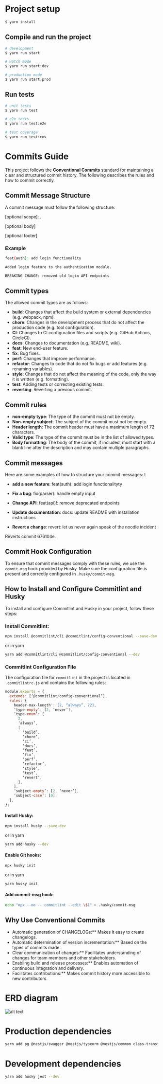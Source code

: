 # Project setup

```bash
$ yarn install
```

## Compile and run the project

```bash
# development
$ yarn run start

# watch mode
$ yarn run start:dev

# production mode
$ yarn run start:prod
```

## Run tests

```bash
# unit tests
$ yarn run test

# e2e tests
$ yarn run test:e2e

# test coverage
$ yarn run test:cov
```

# Commits Guide

This project follows the **Conventional Commits** standard for maintaining a clear and structured commit history. The following describes the rules and how to commit correctly.

## Commit Message Structure

A commit message must follow the following structure:

<type>[optional scope]: <description>.

[optional body]

[optional footer]

### Example

```bash
feat(auth): add login functionality

Added login feature to the authentication module.
```

```bash
BREAKING CHANGE: removed old login API endpoints
```

## Commit types

The allowed commit types are as follows:

- **build**: Changes that affect the build system or external dependencies (e.g. webpack, npm).
- **chore**: Changes in the development process that do not affect the production code (e.g. tool configuration).
- **CI**: Changes to CI configuration files and scripts (e.g. GitHub Actions, CircleCI).
- **docs**: Changes to documentation (e.g. README, wiki).
- **feat**: New end-user feature.
- **fix**: Bug fixes.
- **perf**: Changes that improve performance.
- **refactor**: Changes to code that do not fix bugs or add features (e.g. renaming variables).
- **style**: Changes that do not affect the meaning of the code, only the way it is written (e.g. formatting).
- **test**: Adding tests or correcting existing tests.
- **reverting**: Reverting a previous commit.

## Commit rules

- **non-empty type**: The type of the commit must not be empty.
- **Non-empty subject**: The subject of the commit must not be empty.
- **Header length**: The commit header must have a maximum length of 72 characters.
- **Valid type**: The type of the commit must be in the list of allowed types.
- **Body formatting**: The body of the commit, if included, must start with a blank line after the description and may contain multiple paragraphs.

## Commit messages

Here are some examples of how to structure your commit messages:
t

- **add a new feature**:
  feat(auth): add login functionalityty

- **Fix a bug**:
  fix(parser): handle empty input

- **Change API**:
  feat(api)!: remove deprecated endpoints

- **Update documentation**:
  docs: update README with installation instructions

- **Revert a change**:
  revert: let us never again speak of the noodle incident

Reverts commit 676104e.

## Commit Hook Configuration

To ensure that commit messages comply with these rules, we use the `commit-msg` hook provided by Husky. Make sure the configuration file is present and correctly configured in `.husky/commit-msg`.

## How to Install and Configure Commitlint and Husky

To install and configure Commitlint and Husky in your project, follow these steps:

### Install Commitlint:

```bash
npm install @commitlint/cli @commitlint/config-conventional --save-dev
```

or in yarn

```bash
yarn add @commitlint/cli @commitlint/config-conventional --dev
```

### Commitlint Configuration File

The configuration file for `commitlint` in the project is located in `.commitlintrc.js` and contains the following rules:

```js
module.exports = {
  extends: [‘@commitlint/config-conventional’],
  rules: {
    header-max-length': [2, “always”, 72],
    ‘type-empty’: [2, ‘never’],
    ‘type-enum’: [
      2,
      ‘always’,
      [
        ‘build’,
        ‘chore’,
        ‘ci’,
        ‘docs’,
        ‘feat’,
        ‘fix’,
        ‘perf’,
        ‘refactor’,
        ‘style’,
        ‘test’,
        ‘revert’,
      ],
    ],
    ‘subject-empty’: [2, ‘never’],
    ‘subject-case’: [0],
  },
};
```

#### Install Husky:

```bash
npm install husky --save-dev
```

or in yarn

```bash
yarn add husky --dev
```

#### Enable Git hooks:

```bash
npx husky init
```

or in yarn

```bash
yarn husky init
```

#### Add commit-msg hook:

```bash
echo "npx --no -- commitlint --edit \$1" > .husky/commit-msg
```

## Why Use Conventional Commits

- Automatic generation of CHANGELOGs:\*\* Makes it easy to create changelogs.
- Automatic determination of version incrementation:\*\* Based on the types of commits made.
- Clear communication of changes:\*\* Facilitates understanding of changes for team members and other stakeholders.
- Enabling build and release processes:\*\* Enables automation of continuous integration and delivery.
- Facilitates contributions:\*\* Makes commit history more accessible to new contributors.

# ERD diagram

![alt text](image.png)

# Production dependencies

```bash
yarn add pg @nestjs/swagger @nestjs/typeorm @nestjs/common class-transformer class-validator typeorm @nestjs/config
```

# Development dependencies

```bash
yarn add husky jest --dev
```
